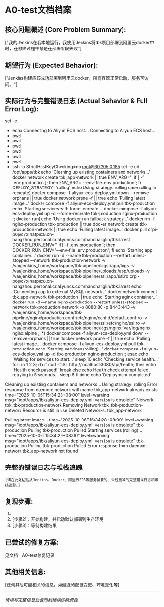 # A0-test文档档案

## 核心问题概述 (Core Problem Summary):
["我的Jenkins在我本地运行，我使用Jenkins将tbk项目部署到阿里云docker中时，在构建过程中总是在部署阶段失败"]

## 期望行为 (Expected Behavior):
["Jenkins构建应该成功部署到阿里云docker，所有容器正常启动，服务可访问。"]

## 实际行为与完整错误日志 (Actual Behavior & Full Error Log):
set -e
+ echo Connecting to Aliyun ECS host...
Connecting to Aliyun ECS host...
+ pwd
+ pwd
+ pwd
+ pwd
+ pwd
+ pwd
+ ssh -o StrictHostKeyChecking=no root@60.205.0.185 
                              set -e
                              cd /opt/apps/tbk
                              echo 'Cleaning up existing containers and networks...'
                              docker network create tbk_app-network || true
                              ENV_ARG=''
                              if [ -f .env.production ]; then ENV_ARG='--env-file .env.production'; fi
                              DEPLOY_STRATEGY='rolling'
                              echo Using strategy: rolling
                              case rolling in
                                recreate)
                                  docker compose  -f aliyun-ecs-deploy.yml down --remove-orphans || true
                                  docker network prune -f || true
                                  echo 'Pulling latest image...'
                                  docker compose  -f aliyun-ecs-deploy.yml pull tbk-production
                                  echo 'Starting services with force recreate...'
                                  docker compose  -f aliyun-ecs-deploy.yml up -d --force-recreate tbk-production nginx-production
                                  ;;
                                docker-run)
                                  echo 'Using docker-run fallback strategy...'
                                  docker rm -f nginx-production tbk-production || true
                                  docker network create tbk-production-network || true
                                  echo 'Pulling latest image...'
                                  docker pull crpi-p6joc7xl4atpiic8.cn-hangzhou.personal.cr.aliyuncs.com/hanchanglin/tbk:latest
                                  DOCKER_RUN_ENV=''
                                  if [ -f .env.production ]; then DOCKER_RUN_ENV='--env-file .env.production'; fi
                                  echo 'Starting app container...'
                                  docker run -d --name tbk-production --restart unless-stopped                                     --network tbk-production-network                                     -v /var/jenkins_home/workspace/tbk-pipeline/logs:/app/logs -v /var/jenkins_home/workspace/tbk-pipeline/uploads:/app/uploads -v /var/jenkins_home/workspace/tbk-pipeline/ssl:/app/ssl:ro                                                                          crpi-p6joc7xl4atpiic8.cn-hangzhou.personal.cr.aliyuncs.com/hanchanglin/tbk:latest
                                  echo 'Connecting app to external MySQL network...'
                                  docker network connect tbk_app-network tbk-production || true
                                  echo 'Starting nginx container...'
                                  docker run -d --name nginx-production --restart unless-stopped                                     --network tbk-production-network                                     -p 8080:80 -p 8443:443                                     -v /var/jenkins_home/workspace/tbk-pipeline/nginx/production.conf:/etc/nginx/conf.d/default.conf:ro                                     -v /var/jenkins_home/workspace/tbk-pipeline/ssl:/etc/nginx/ssl:ro                                     -v /var/jenkins_home/workspace/tbk-pipeline/logs/nginx:/var/log/nginx                                     nginx:alpine
                                  ;;
                                *)
                                  docker compose  -f aliyun-ecs-deploy.yml down --remove-orphans || true
                                  docker network prune -f || true
                                  echo 'Pulling latest image...'
                                  docker compose  -f aliyun-ecs-deploy.yml pull tbk-production
                                  echo 'Starting services (rolling)...'
                                  docker compose  -f aliyun-ecs-deploy.yml up -d tbk-production nginx-production
                                  ;;
                              esac
                              echo 'Waiting for services to start...'
                              sleep 10
                              echo 'Checking service health...'
                              for i in 1 2 3; do
                                  if curl -fsSL http://localhost:8080/api/health; then
                                      echo 'Health check passed!'
                                      break
                                  else
                                      echo Health check attempt failed, retrying in 5 seconds...
                                      sleep 5
                                  fi
                              done
                              echo 'Deployment completed'
                            
Cleaning up existing containers and networks...
Using strategy: rolling
Error response from daemon: network with name tbk_app-network already exists
time="2025-10-06T15:34:28+08:00" level=warning msg="/opt/apps/tbk/aliyun-ecs-deploy.yml: `version` is obsolete"
 Network tbk_tbk-production-network  Removing
 Network tbk_tbk-production-network  Resource is still in use
Deleted Networks:
tbk_app-network

Pulling latest image...
time="2025-10-06T15:34:28+08:00" level=warning msg="/opt/apps/tbk/aliyun-ecs-deploy.yml: `version` is obsolete"
 tbk-production Pulling 
 tbk-production Pulled 
Starting services (rolling)...
time="2025-10-06T15:34:29+08:00" level=warning msg="/opt/apps/tbk/aliyun-ecs-deploy.yml: `version` is obsolete"
 tbk-production Pulling 
 tbk-production Pulled 
Error response from daemon: network tbk_app-network not found

## 完整的错误日志与堆栈追踪:
```
[请在此处粘贴从Jenkins、Docker、阿里云ECS等服务捕获的、未经删减的完整错误日志和堆栈追踪。]
```

## 复现步骤:
1. [步骤1]:打开Jenkins
2. [步骤2]：开始构建，并启动默认部署到生产环境
3. [步骤3]：等待构建结果


## 已尝试的修复方案:
见文档：A0-test修复记录
## 其他相关信息:
[任何其他可能相关的信息，如最近的配置变更、环境变化等]

---
*请填写完整信息后告知我继续诊断流程*